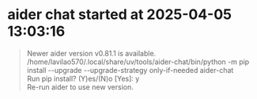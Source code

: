 
# aider chat started at 2025-04-05 13:03:16

> Newer aider version v0.81.1 is available.  
> /home/lavilao570/.local/share/uv/tools/aider-chat/bin/python -m pip install --upgrade --upgrade-strategy only-if-needed aider-chat  
> Run pip install? (Y)es/(N)o [Yes]: y  
> Re-run aider to use new version.  
